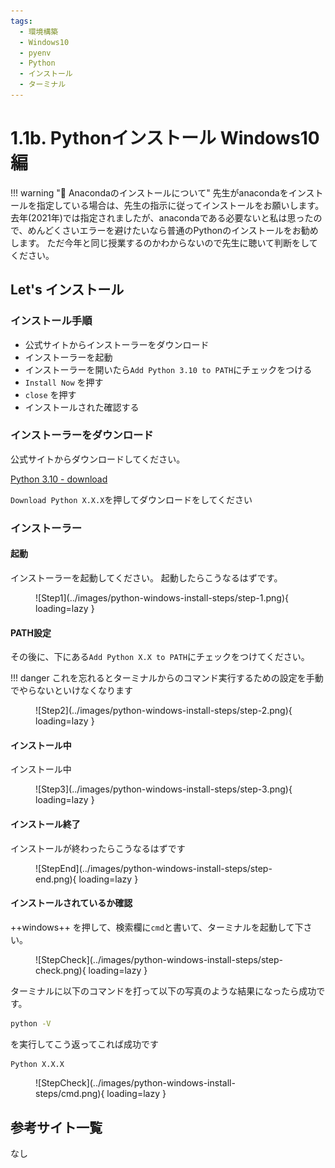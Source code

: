 ```yaml
---
tags:
  - 環境構築
  - Windows10
  - pyenv
  - Python
  - インストール
  - ターミナル
---
```


# 1.1b. Pythonインストール Windows10編

!!! warning ":snake: Anacondaのインストールについて"
    先生がanacondaをインストールを指定している場合は、先生の指示に従ってインストールをお願いします。
    去年(2021年)では指定されましたが、anacondaである必要ないと私は思ったので、めんどくさいエラーを避けたいなら普通のPythonのインストールをお勧めします。
    ただ今年と同じ授業するのかわからないので先生に聴いて判断をしてください。

## Let's インストール

### インストール手順
- 公式サイトからインストーラーをダウンロード
- インストーラーを起動
- インストーラーを開いたら`Add Python 3.10 to PATH`にチェックをつける
- `Install Now` を押す
- `close` を押す
- インストールされた確認する

### インストーラーをダウンロード

公式サイトからダウンロードしてください。

[Python 3.10 - download](https://www.python.org/downloads/)

`Download Python X.X.X`を押してダウンロードをしてください

### インストーラー

#### 起動
インストーラーを起動してください。
起動したらこうなるはずです。

<figure markdown>
![Step1](../images/python-windows-install-steps/step-1.png){ loading=lazy }
</figure>

#### PATH設定

その後に、下にある`Add Python X.X to PATH`にチェックをつけてください。

!!! danger
    これを忘れるとターミナルからのコマンド実行するための設定を手動でやらないといけなくなります

<figure markdown>
![Step2](../images/python-windows-install-steps/step-2.png){ loading=lazy }
</figure>

#### インストール中

インストール中

<figure markdown>
![Step3](../images/python-windows-install-steps/step-3.png){ loading=lazy }
</figure>

#### インストール終了
インストールが終わったらこうなるはずです

<figure markdown>
![StepEnd](../images/python-windows-install-steps/step-end.png){ loading=lazy }
</figure>

#### インストールされているか確認

++windows++ を押して、検索欄に`cmd`と書いて、ターミナルを起動して下さい。

<figure markdown>
![StepCheck](../images/python-windows-install-steps/step-check.png){ loading=lazy }
</figure>

ターミナルに以下のコマンドを打って以下の写真のような結果になったら成功です。

```cmd title="cmd"
python -V
```
を実行してこう返ってこれば成功です
```cmd title="cmd"
Python X.X.X
```

<figure markdown>
![StepCheck](../images/python-windows-install-steps/cmd.png){ loading=lazy }
</figure>

## 参考サイト一覧
なし